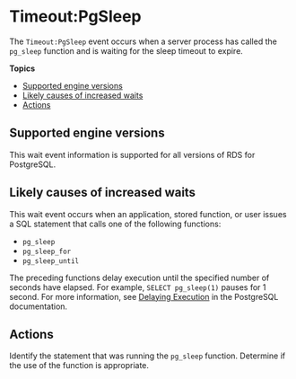 # Timeout:PgSleep<a name="wait-event.timeoutpgsleep"></a>

The `Timeout:PgSleep` event occurs when a server process has called the `pg_sleep` function and is waiting for the sleep timeout to expire\.

**Topics**
+ [Supported engine versions](#wait-event.timeoutpgsleep.context.supported)
+ [Likely causes of increased waits](#wait-event.timeoutpgsleep.causes)
+ [Actions](#wait-event.timeoutpgsleep.actions)

## Supported engine versions<a name="wait-event.timeoutpgsleep.context.supported"></a>

This wait event information is supported for all versions of RDS for PostgreSQL\.

## Likely causes of increased waits<a name="wait-event.timeoutpgsleep.causes"></a>

This wait event occurs when an application, stored function, or user issues a SQL statement that calls one of the following functions:
+ `pg_sleep`
+ `pg_sleep_for`
+ `pg_sleep_until`

The preceding functions delay execution until the specified number of seconds have elapsed\. For example, `SELECT pg_sleep(1)` pauses for 1 second\. For more information, see [Delaying Execution](https://www.postgresql.org/docs/current/functions-datetime.html#FUNCTIONS-DATETIME-DELAY) in the PostgreSQL documentation\.

## Actions<a name="wait-event.timeoutpgsleep.actions"></a>

Identify the statement that was running the `pg_sleep` function\. Determine if the use of the function is appropriate\.